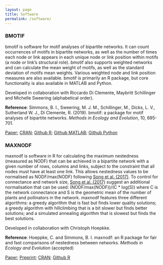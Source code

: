 ```yaml
---
layout: page
title: Software
permalink: /software/
---
```


### BMOTIF

bmotif is software for motif analyses of bipartite networks. It can count occurrences of motifs in bipartite networks, as well as the number of times each node or link appears in each unique node or link position within motifs (a node or link’s structural role). bmotif also supports weighted networks and can calculate the mean weight of motifs, as well as the standard deviation of motifs mean weights. Various weighted node and link position measures are also available. bmotif is primarily an R package, but core functionality is also available in MATLAB and Python.

Developed in collaboration with Riccardo Di Clemente, Maybritt Schillinger and Michelle Sweering (alphabetical order).

**Reference**: Simmons, B. I., Sweering, M. J. M., Schillinger, M., Dicks, L. V., Sutherland W. J., Di Clemente, R. (2019). bmotif: a package for motif analyses of bipartite networks. _Methods in Ecology and Evolution_, 10, 695-701.

[Paper](https://doi.org/10.1111/2041-210X.13149); [CRAN](https://cran.r-project.org/package=bmotif); [Github R](https://github.com/SimmonsBI/bmotif); [Github MATLAB](https://github.com/SimmonsBI/bmotif-matlab); [Github Python](https://github.com/SimmonsBI/bmotif-python)

### MAXNODF

maxnodf is software in R for calculating the maximum nestedness (measured as NODF) that can be achieved in a bipartite network with a given number of rows, columns and links, subject to the constraint that all nodes must have at least one link.  This allows nestedness values to be normalised as NODF/max(NODF) following [Song et al. (2017)](https://doi.org/10.1111/1365-2656.12749). To control for connectance and network size, [Song et al. (2017)](https://doi.org/10.1111/1365-2656.12749) suggest an additional normalisation that can be used: (NODF/max(NODF))/(C * log(S)) where C is the network connectance and S is the geometric mean of the number of plants and pollinators in the network. maxnodf features three different algorithms: a greedy algorithm that is fast but finds lower quality solutions; a greedy algorithm with hillclimbing that is a bit slower but finds better solutions; and a simulated annealing algorithm that is slowest but finds the best solutions.

Developed in collaboration with Christoph Hoepkke.

**Reference**: Hoeppke, C. and Simmons, B. I. maxnodf: an R package for fair and fast comparisons of nestedness between networks. _Methods in Ecology and Evolution_ (accepted)

[Paper](https://doi.org/10.1111/2041-210X.13545);
[Preprint](https://doi.org/10.1101/2020.03.20.000612); [CRAN](https://cran.r-project.org/package=maxnodf); [Github R](https://github.com/christophhoeppke/maxnodf/)